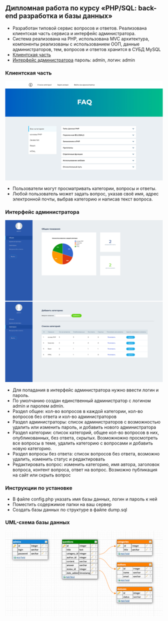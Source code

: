## Дипломная работа по курсу «PHP/SQL: back-end разработка и базы данных»

+ Разработан типовой сервис вопросов и ответов. Pеализована клиентская часть сервиса и интерфейс администратора.
+ Система реализована на PHP, использована MVC архитектура, компоненты реализованы с использованием ООП, данные администраторов, тем, вопросов и ответов хранится в СУБД MySQL
+ [Клиентская часть](http://university.netology.ru/u/nfomina/php/index.php?c=front&a=categories&categoryId=all)
+ [Интерфейс администратора](http://university.netology.ru/u/nfomina/php/index.php) пароль: admin, логин: admin

### Клиентская часть
![Клиентская часть](./resources/clientInt.jpg)

+ Пользователи могут просматривать категории, вопросы и ответы.
+ Любой пользователь может задать вопрос, указав своё имя, адрес электронной почты, выбрав категорию и написав текст вопроса.

### Интерфейс администратора
![Интерфейс администратора 1](./resources/admin_1.jpg)
![Интерфейс администратора 2](./resources/admin_2.jpg)
+ Для попадания в интерфейс администратора нужно ввести логин и пароль.
+ По умолчанию создан единственный администратор с логином admin и паролем admin.
+ Раздел общее: кол-во вопросов в каждой категории, кол-во вопросов без ответа и кол-во администраторов
+ Раздел администраторы: список администраторов с возможностью удалить или изменить пароль, и добавить нового администратора
+ Раздел категории: список категорий, общее кол-во вопросов в них, опубликованных, без ответа, скрытых. Возможножно просмотреть все вопросы в теме, удалить категорию с вопросами и добавить новую категорию.
+ Раздел вопросы без ответа: список вопросов без ответа, возможно удалить, изменить статус и редактировать
+ Редактировать вопрос: изменить категорию, имя автора, заголовок вопроса, контент вопроса, ответ на вопрос. Возможно публикация на сайт или скрыть вопрос


### Инструкции по установке 
+ В файле config.php указать имя базы данных, логин и пароль к ней
+ Поместить содержимое папки на ваш сервер
+ Создать базы данных по структуре в файле dump.sql


### UML-схема базы данных
![UML-схема базы данных](./resources/uml.jpg)

